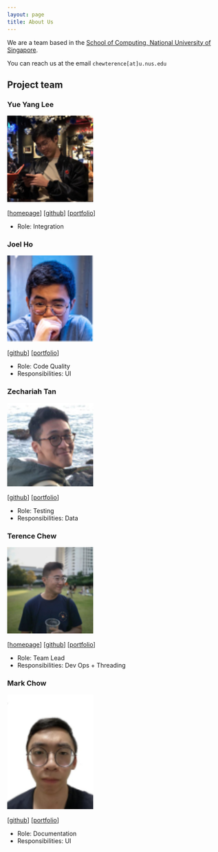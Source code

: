 ```yaml
---
layout: page
title: About Us
---
```


We are a team based in the [School of Computing, National University of Singapore](http://www.comp.nus.edu.sg).

You can reach us at the email `chewterence[at]u.nus.edu`

## Project team

### Yue Yang Lee

<img src="images/yueyanglee.png" width="200px">

[[homepage](www.lyueyang.space)]
[[github](https://github.com/lyueyang)]
[[portfolio](team/yueyanglee.md)]

* Role: Integration

### Joel Ho

<img src="images/joelho.png" width="200px">

[[github](http://github.com/joelho)]
[[portfolio](team/joelho.md)]

* Role: Code Quality
* Responsibilities: UI

### Zechariah Tan

<img src="images/zechariahtan.png" width="200px">

[[github](http://github.com/zechariahtan)] 
[[portfolio](team/zechariahtan.md)]

* Role: Testing
* Responsibilities: Data

### Terence Chew

<img src="images/terencechew.png" width="200px">

[[homepage](www.chewterence.com)]
[[github](http://github.com/chewterence)]
[[portfolio](team/terencechew.md)]

* Role: Team Lead
* Responsibilities: Dev Ops + Threading

### Mark Chow

<img src="images/markwong.png" width="200px">

[[github](http://github.com/markmcwong)]
[[portfolio](team/markwong.md)]

* Role: Documentation
* Responsibilities: UI
